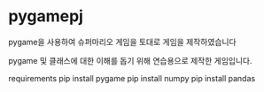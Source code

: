 # pygamepj
pygame을 사용하여 슈퍼마리오 게임을 토대로 게임을 제작하였습니다

pygame 및 클래스에 대한 이해를 돕기 위해 연습용으로 제작한 게임입니다.

requirements
pip install pygame
pip install numpy
pip install pandas
